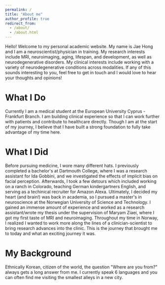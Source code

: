 ```yaml
---
permalink: /
title: "About me"
author_profile: true
redirect_from: 
  - /about/
  - /about.html
---
```


Hello! Welcome to my personal academic website. My name is Jae Hong and I am a neuroscientist/physician in training. My research interests include MRI, neuroimaging, aging, lifespan, and development, as well as neurodegenerative disorders. My clinical interests include working with a variety of neurodegenerative conditions across modalities. If any of this sounds interesting to you, feel free to get in touch and I would love to hear your thoughts and opinions!

What I Do
======
Currently I am a medical student at the European University Cyprus - Frankfurt Branch. I am building clinical experience so that I can work further with patients and contribute to healthcare directly. Though I am at the start of my journey, I believe that I have built a strong foundation to fully take advantage of my time here.

What I Did
======
Before pursuing medicine, I wore many different hats. I previously completed a bachelor's at Dartmouth College, where I was a research assistant for Ida Gobbini, and we investigated the effects of implicit bias on facial perception. Afterwards, I took a few detours which included working on a ranch in Colorado, teaching German kindergartners English, and serving as a techinical recruiter for Amazon Alexa. Ultimately, I decided my heart (and brain!) was back in academia, so I pursued a master's in neuroscience at the Norwegian University of Science and Technology. I gained an immense amount of experience and worked as a research assistant/wrote my thesis under the supervision of Maryam Ziaei, where I got my first taste of MRI and neuroimaging. Throughout my time in Norway, I realized I wanted to work more along the lines of a clinician-scientist to bring research advances into the clinic. This is the journey that brought me to today and what an exciting journey it was.

My Background
======
Ethnically Korean, citizen of the world, the question "Where are you from?" always gets a long answer from me. I currently speak 6 languages and you can often find me visiting the smallest alleys in a new city. 
